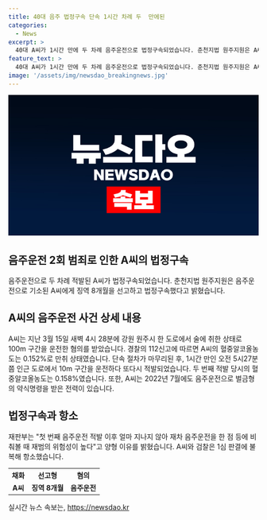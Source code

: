 ```yaml
---
title: 40대 음주 법정구속 단속 1시간 차례 두  만에된
categories:
  - News
excerpt: >
  40대 A씨가 1시간 만에 두 차례 음주운전으로 법정구속되었습니다. 춘천지법 원주지원은 A씨에게 징역 8개월을 선고하고 법정구속했다고 밝혔습니다. A씨는 첫 번째 적발 이후 1시간 만에 다시 음주운전으로 적발되었는데, 이는 과거에도 음주운전으로 벌금형을 받은 적이 있었던 것으로 알려졌습니다. 재판부는 A씨의 재범 위험성을 감안해 양형 결정했고, A씨와 검찰은 1심 판결에 불복해 항소했습니다.
feature_text: >
  40대 A씨가 1시간 만에 두 차례 음주운전으로 법정구속되었습니다. 춘천지법 원주지원은 A씨에게 징역 8개월을 선고하고 법정구속했다고 밝혔습니다. A씨는 첫 번째 적발 이후 1시간 만에 다시 음주운전으로 적발되었는데, 이는 과거에도 음주운전으로 벌금형을 받은 적이 있었던 것으로 알려졌습니다. 재판부는 A씨의 재범 위험성을 감안해 양형 결정했고, A씨와 검찰은 1심 판결에 불복해 항소했습니다.
image: '/assets/img/newsdao_breakingnews.jpg'
---
```


<p><img src="/assets/img/newsdao_breakingnews.jpg" alt="firstkoreanews 속보" /></p>

<h2>음주운전 2회 범죄로 인한 A씨의 법정구속</h2>

<p data-ke-size="size16">음주운전으로 두 차례 적발된 A씨가 법정구속되었습니다. 춘천지법 원주지원은 음주운전으로 기소된 A씨에게 징역 8개월을 선고하고 법정구속했다고 밝혔습니다.</p>

<h2 data-ke-size="size26">A씨의 음주운전 사건 상세 내용</h2>

<p data-ke-size="size16">A씨는 지난 3월 15일 새벽 4시 28분에 강원 원주시 한 도로에서 술에 취한 상태로 100m 구간을 운전한 혐의를 받았습니다. 경찰의 112신고에 따르면 A씨의 혈중알코올농도는 0.152%로 만취 상태였습니다. 단속 절차가 마무리된 후, 1시간 만인 오전 5시27분쯤 인근 도로에서 10m 구간을 운전하다 또다시 적발되었습니다. 두 번째 적발 당시의 혈중알코올농도는 0.158%였습니다. 또한, A씨는 2022년 7월에도 음주운전으로 벌금형의 약식명령을 받은 전력이 있습니다.</p>

<h2 data-ke-size="size26">법정구속과 항소</h2>

<p data-ke-size="size16">재판부는 "첫 번째 음주운전 적발 이후 얼마 지나지 않아 재차 음주운전을 한 점 등에 비춰볼 때 재범의 위험성이 높다"고 양형 이유를 밝혔습니다. A씨와 검찰은 1심 판결에 불복해 항소했습니다.</p>

<table>
  <tr>
    <th>채화</th>
    <th>선고형</th>
    <th>혐의</th>
  </tr>
  <tr>
    <td style="text-align: center; height: 17px;"><b>A씨</b></td>
    <td style="text-align: center; height: 17px;"><b>징역 8개월</b></td>
    <td style="text-align: center; height: 17px;"><b>음주운전</b></td>
  </tr>
</table>
실시간 뉴스 속보는, <a href="https://newsdao.kr" rel="dofollow">https://newsdao.kr</a>


